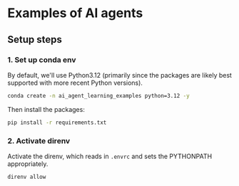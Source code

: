 # Examples of AI agents

## Setup steps

### 1. Set up conda env

By default, we'll use Python3.12 (primarily since the packages are likely best supported with more recent Python versions).

```bash
conda create -n ai_agent_learning_examples python=3.12 -y
```

Then install the packages:

```bash
pip install -r requirements.txt
```

### 2. Activate direnv

Activate the direnv, which reads in `.envrc` and sets the PYTHONPATH appropriately.

```bash
direnv allow
```
